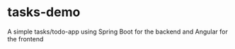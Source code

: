 # tasks-demo
A simple tasks/todo-app using Spring Boot for the backend and Angular for the frontend
